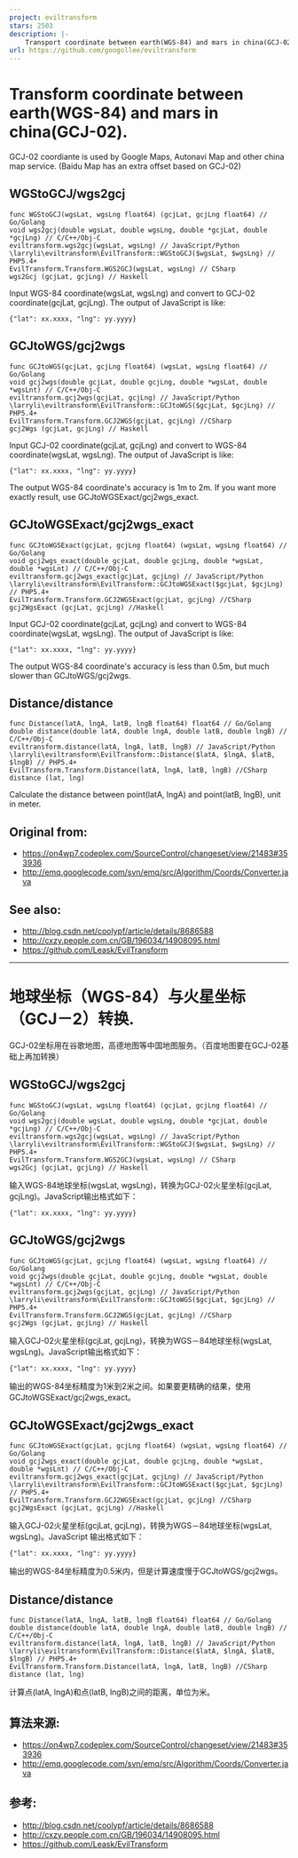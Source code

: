 ```yaml
---
project: eviltransform
stars: 2503
description: |-
    Transport coordinate between earth(WGS-84) and mars in china(GCJ-02).
url: https://github.com/googollee/eviltransform
---
```


# Transform coordinate between earth(WGS-84) and mars in china(GCJ-02).

GCJ-02 coordiante is used by Google Maps, Autonavi Map and other china map service. (Baidu Map has an extra offset based on GCJ-02)

## WGStoGCJ/wgs2gcj

	func WGStoGCJ(wgsLat, wgsLng float64) (gcjLat, gcjLng float64) // Go/Golang
	void wgs2gcj(double wgsLat, double wgsLng, double *gcjLat, double *gcjLng) // C/C++/Obj-C
	eviltransform.wgs2gcj(wgsLat, wgsLng) // JavaScript/Python
	\larryli\eviltransform\EvilTransform::WGStoGCJ($wgsLat, $wgsLng) // PHP5.4+
	EvilTransform.Transform.WGS2GCJ(wgsLat, wgsLng) // CSharp
	wgs2Gcj (gcjLat, gcjLng) // Haskell

Input WGS-84 coordinate(wgsLat, wgsLng) and convert to GCJ-02 coordinate(gcjLat, gcjLng). The output of JavaScript is like:

	{"lat": xx.xxxx, "lng": yy.yyyy}

## GCJtoWGS/gcj2wgs

	func GCJtoWGS(gcjLat, gcjLng float64) (wgsLat, wgsLng float64) // Go/Golang
	void gcj2wgs(double gcjLat, double gcjLng, double *wgsLat, double *wgsLnt) // C/C++/Obj-C
	eviltransform.gcj2wgs(gcjLat, gcjLng) // JavaScript/Python
	\larryli\eviltransform\EvilTransform::GCJtoWGS($gcjLat, $gcjLng) // PHP5.4+
	EvilTransform.Transform.GCJ2WGS(gcjLat, gcjLng) //CSharp
	gcj2Wgs (gcjLat, gcjLng) // Haskell

Input GCJ-02 coordinate(gcjLat, gcjLng) and convert to WGS-84 coordinate(wgsLat, wgsLng). The output of JavaScript is like:

	{"lat": xx.xxxx, "lng": yy.yyyy}

The output WGS-84 coordinate's accuracy is 1m to 2m. If you want more exactly result, use GCJtoWGSExact/gcj2wgs_exact.

## GCJtoWGSExact/gcj2wgs_exact

	func GCJtoWGSExact(gcjLat, gcjLng float64) (wgsLat, wgsLng float64) // Go/Golang
	void gcj2wgs_exact(double gcjLat, double gcjLng, double *wgsLat, double *wgsLnt) // C/C++/Obj-C
	eviltransform.gcj2wgs_exact(gcjLat, gcjLng) // JavaScript/Python
	\larryli\eviltransform\EvilTransform::GCJtoWGSExact($gcjLat, $gcjLng) // PHP5.4+
	EvilTransform.Transform.GCJ2WGSExact(gcjLat, gcjLng) //CSharp
	gcj2WgsExact (gcjLat, gcjLng) //Haskell

Input GCJ-02 coordinate(gcjLat, gcjLng) and convert to WGS-84 coordinate(wgsLat, wgsLng). The output of JavaScript is like:

	{"lat": xx.xxxx, "lng": yy.yyyy}

The output WGS-84 coordinate's accuracy is less than 0.5m, but much slower than GCJtoWGS/gcj2wgs.

## Distance/distance

	func Distance(latA, lngA, latB, lngB float64) float64 // Go/Golang
	double distance(double latA, double lngA, double latB, double lngB) // C/C++/Obj-C
	eviltransform.distance(latA, lngA, latB, lngB) // JavaScript/Python
	\larryli\eviltransform\EvilTransform::Distance($latA, $lngA, $latB, $lngB) // PHP5.4+
	EvilTransform.Transform.Distance(latA, lngA, latB, lngB) //CSharp
	distance (lat, lng)

Calculate the distance between point(latA, lngA) and point(latB, lngB), unit in meter.

## Original from:

 - https://on4wp7.codeplex.com/SourceControl/changeset/view/21483#353936
 - http://emq.googlecode.com/svn/emq/src/Algorithm/Coords/Converter.java

## See also:

 - http://blog.csdn.net/coolypf/article/details/8686588
 - http://cxzy.people.com.cn/GB/196034/14908095.html
 - https://github.com/Leask/EvilTransform

---

# 地球坐标（WGS-84）与火星坐标（GCJ－2）转换.

GCJ-02坐标用在谷歌地图，高德地图等中国地图服务。（百度地图要在GCJ-02基础上再加转换）

## WGStoGCJ/wgs2gcj

	func WGStoGCJ(wgsLat, wgsLng float64) (gcjLat, gcjLng float64) // Go/Golang
	void wgs2gcj(double wgsLat, double wgsLng, double *gcjLat, double *gcjLng) // C/C++/Obj-C
	eviltransform.wgs2gcj(wgsLat, wgsLng) // JavaScript/Python
	\larryli\eviltransform\EvilTransform::WGStoGCJ($wgsLat, $wgsLng) // PHP5.4+
	EvilTransform.Transform.WGS2GCJ(wgsLat, wgsLng) // CSharp
	wgs2Gcj (gcjLat, gcjLng) // Haskell

输入WGS-84地球坐标(wgsLat, wgsLng)，转换为GCJ-02火星坐标(gcjLat, gcjLng)。JavaScript输出格式如下：

	{"lat": xx.xxxx, "lng": yy.yyyy}

## GCJtoWGS/gcj2wgs

	func GCJtoWGS(gcjLat, gcjLng float64) (wgsLat, wgsLng float64) // Go/Golang
	void gcj2wgs(double gcjLat, double gcjLng, double *wgsLat, double *wgsLnt) // C/C++/Obj-C
	eviltransform.gcj2wgs(gcjLat, gcjLng) // JavaScript/Python
	\larryli\eviltransform\EvilTransform::GCJtoWGS($gcjLat, $gcjLng) // PHP5.4+
	EvilTransform.Transform.GCJ2WGS(gcjLat, gcjLng) //CSharp
	gcj2Wgs (gcjLat, gcjLng) // Haskell

输入GCJ-02火星坐标(gcjLat, gcjLng)，转换为WGS－84地球坐标(wgsLat, wgsLng)。JavaScript输出格式如下：

	{"lat": xx.xxxx, "lng": yy.yyyy}

输出的WGS-84坐标精度为1米到2米之间。如果要更精确的结果，使用GCJtoWGSExact/gcj2wgs_exact。

## GCJtoWGSExact/gcj2wgs_exact

	func GCJtoWGSExact(gcjLat, gcjLng float64) (wgsLat, wgsLng float64) // Go/Golang
	void gcj2wgs_exact(double gcjLat, double gcjLng, double *wgsLat, double *wgsLnt) // C/C++/Obj-C
	eviltransform.gcj2wgs_exact(gcjLat, gcjLng) // JavaScript/Python
	\larryli\eviltransform\EvilTransform::GCJtoWGSExact($gcjLat, $gcjLng) // PHP5.4+
	EvilTransform.Transform.GCJ2WGSExact(gcjLat, gcjLng) //CSharp
	gcj2WgsExact (gcjLat, gcjLng) //Haskell

输入GCJ-02火星坐标(gcjLat, gcjLng)，转换为WGS－84地球坐标(wgsLat, wgsLng)。JavaScript 输出格式如下：

	{"lat": xx.xxxx, "lng": yy.yyyy}

输出的WGS-84坐标精度为0.5米内，但是计算速度慢于GCJtoWGS/gcj2wgs。

## Distance/distance

	func Distance(latA, lngA, latB, lngB float64) float64 // Go/Golang
	double distance(double latA, double lngA, double latB, double lngB) // C/C++/Obj-C
	eviltransform.distance(latA, lngA, latB, lngB) // JavaScript/Python
	\larryli\eviltransform\EvilTransform::Distance($latA, $lngA, $latB, $lngB) // PHP5.4+
	EvilTransform.Transform.Distance(latA, lngA, latB, lngB) //CSharp
	distance (lat, lng)

计算点(latA, lngA)和点(latB, lngB)之间的距离，单位为米。


## 算法来源:

 - https://on4wp7.codeplex.com/SourceControl/changeset/view/21483#353936
 - http://emq.googlecode.com/svn/emq/src/Algorithm/Coords/Converter.java

## 参考:

 - http://blog.csdn.net/coolypf/article/details/8686588
 - http://cxzy.people.com.cn/GB/196034/14908095.html
 - https://github.com/Leask/EvilTransform

